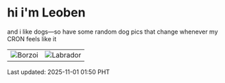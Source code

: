 # hi i'm Leoben

and i like dogs—so have some random dog pics that change whenever my CRON feels like it

|  |  |
|--------|----------|
| ![Borzoi](https://random-dog-vercel.vercel.app/api/random-borzoi?v=1761933042) | ![Labrador](https://random-dog-vercel.vercel.app/api/random-labrador?v=1761933042) |

Last updated: 2025-11-01 01:50 PHT
